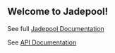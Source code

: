 ## Welcome to Jadepool! 

See full [Jadepool Documentation](https://nbltrust.github.io/jadepool-doc)

See [API Documentation](https://nbltrust.github.io/jadepool-api-docs)

